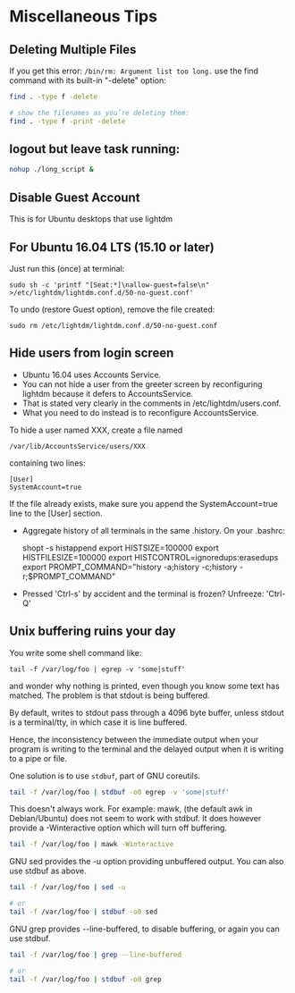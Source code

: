 # Miscellaneous Tips

## Deleting Multiple Files

If you get this error: `/bin/rm: Argument list too long.`
use the find command with its built-in "-delete" option:

```bash
find . -type f -delete

# show the filenames as you’re deleting them:
find . -type f -print -delete

```

## logout but leave task running:

```bash
nohup ./long_script &
```

## Disable Guest Account

This is for Ubuntu desktops that use lightdm

## For Ubuntu 16.04 LTS (15.10 or later)

Just run this (once) at terminal:

    sudo sh -c 'printf "[Seat:*]\nallow-guest=false\n" >/etc/lightdm/lightdm.conf.d/50-no-guest.conf'

To undo (restore Guest option), remove the file created:

    sudo rm /etc/lightdm/lightdm.conf.d/50-no-guest.conf

## Hide users from login screen

- Ubuntu 16.04 uses Accounts Service.
- You can not hide a user from the greeter screen by reconfiguring
  lightdm because it defers to AccountsService.
- That is stated very clearly in the comments in
  /etc/lightdm/users.conf.
- What you need to do instead is to reconfigure AccountsService.

To hide a user named XXX, create a file named

    /var/lib/AccountsService/users/XXX

containing two lines:

    [User]
    SystemAccount=true

If the file already exists, make sure you append the SystemAccount=true
line to the \[User\] section.


- Aggregate history of all terminals in the same .history. On your
  .bashrc:

    shopt -s histappend
    export HISTSIZE=100000
    export HISTFILESIZE=100000
    export HISTCONTROL=ignoredups:erasedups
    export PROMPT_COMMAND="history -a;history -c;history -r;$PROMPT_COMMAND"

- Pressed 'Ctrl-s' by accident and the terminal is frozen? Unfreeze:
  'Ctrl-Q'

## Unix buffering ruins your day

You write some shell command like:

    tail -f /var/log/foo | egrep -v 'some|stuff'

and wonder why nothing is printed, even though you know some text has
matched. The problem is that stdout is being buffered.

By default, writes to stdout pass through a 4096 byte buffer, unless stdout
is a terminal/tty, in which case it is line buffered.

Hence, the inconsistency between the immediate output when your program
is writing to the terminal and the delayed output when it is writing to
a pipe or file.

One solution is to use `stdbuf`, part of GNU coreutils.
```bash
tail -f /var/log/foo | stdbuf -o0 egrep -v 'some|stuff'
```

This doesn't always work. For example: mawk, (the default awk in Debian/Ubuntu)
does not seem to work with stdbuf. It does however provide a -Winteractive option
which will turn off buffering.
```bash
tail -f /var/log/foo | mawk -Winteractive
```

GNU sed provides the -u option providing unbuffered output. 
You can also use stdbuf as above.

```bash
tail -f /var/log/foo | sed -u

# or
tail -f /var/log/foo | stdbuf -o0 sed
```

GNU grep provides  --line-buffered, to disable buffering,
or again you can use stdbuf.

```bash
tail -f /var/log/foo | grep --line-buffered

# or
tail -f /var/log/foo | stdbuf -o0 grep
```
